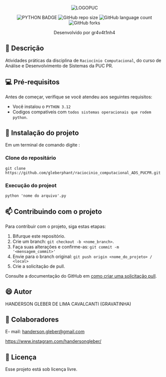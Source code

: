 <div align="center">

![LOGOPUC](https://www.pucpr.br/wp-content/themes/pucpr/_assets/images/logo-pucpr-vermelha.svg)

![PYTHON BADGE](	https://img.shields.io/badge/Python-14354C?style=for-the-badge&logo=python&logoColor=white)
![GitHub repo size](https://img.shields.io/github/repo-size/iuricode/README-template?style=for-the-badge)
![GitHub language count](https://img.shields.io/github/languages/count/iuricode/README-template?style=for-the-badge)
![GitHub forks](https://img.shields.io/github/forks/iuricode/README-template?style=for-the-badge)

Desenvolvido por gr4v4t1nh4 
</div>



## 🐙 Descrição

Atividades práticas da disciplina de `Raciocínio Computacional`, do curso de Análise e Desenvolvimento de Sistemas da PUC PR. 

## 💻 Pré-requisitos

Antes de começar, verifique se você atendeu aos seguintes requisitos:

- Você instalou o `PYTHON 3.12`
- Codigos compatíveis com `todos sistemas operacionais que rodem python`.

## 🚀 Instalação do projeto

Em um terminal de comando digite :

### Clone do repositário

```
git clone https://github.com/gleberphant/raciocinio_computacional_ADS_PUCPR.git
```
### Execução do projeot

```
python 'nome do arquivo'.py
```

## 📫 Contribuindo com o projeto

Para contribuir com o projeto, siga estas etapas:

1. Bifurque este repositório.
2. Crie um branch: `git checkout -b <nome_branch>`.
3. Faça suas alterações e confirme-as: `git commit -m '<mensagem_commit>'`
4. Envie para o branch original: `git push origin <nome_do_projeto> / <local>`
5. Crie a solicitação de pull.

Consulte a documentação do GitHub em [como criar uma solicitação pull](https://help.github.com/en/github/collaborating-with-issues-and-pull-requests/creating-a-pull-request).

## 😄 Autor

HANDERSON GLEBER DE LIMA CAVALCANTI (GRAVATINHA)


## 🤝 Colaboradores

E- mail:  handerson.gleber@gmail.com

https://www.instagram.com/handersongleber/

## 📝 Licença

Esse projeto está sob licença livre. 